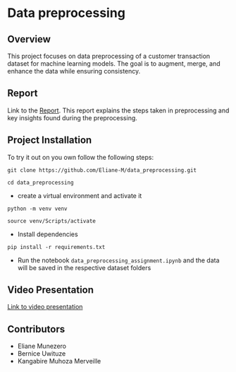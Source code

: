 # Data preprocessing

## Overview

This project focuses on data preprocessing of a customer transaction dataset for machine learning models. The goal is to augment, merge, and enhance the data while ensuring consistency.

## Report

Link to the [Report](https://drive.google.com/file/d/132jvOXFQLUNlty9EXCABNvpAP8glXYT7/view?usp=sharing). This report explains the steps taken in preprocessing and key insights found during the preprocessing.

## Project Installation
To try it out on you own follow the following steps:

```
git clone https://github.com/Eliane-M/data_preprocessing.git
```

```
cd data_preprocessing
```

- create a virtual environment and activate it

```
python -m venv venv
```

```
source venv/Scripts/activate
```

- Install dependencies

```
pip install -r requirements.txt
```

- Run the notebook `data_preprocessing_assignment.ipynb` and the data will be saved in the respective dataset folders


## Video Presentation

[Link to video presentation](https://drive.google.com/file/d/1BsEUCJPEV6mFtxAxg-SXPMCpxO_Xk-in/view?usp=sharing)

## Contributors

- Eliane Munezero
- Bernice Uwituze
- Kangabire Muhoza Merveille
